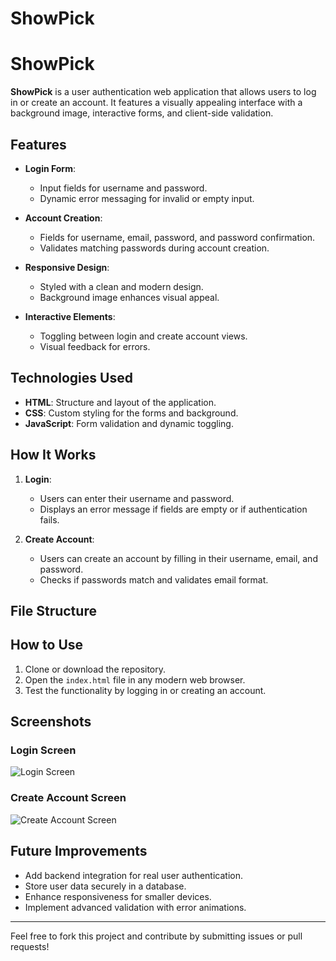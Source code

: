 # ShowPick
# ShowPick

**ShowPick** is a user authentication web application that allows users to log in or create an account. It features a visually appealing interface with a background image, interactive forms, and client-side validation.

## Features

- **Login Form**: 
  - Input fields for username and password.
  - Dynamic error messaging for invalid or empty input.
  
- **Account Creation**: 
  - Fields for username, email, password, and password confirmation.
  - Validates matching passwords during account creation.
  
- **Responsive Design**:
  - Styled with a clean and modern design.
  - Background image enhances visual appeal.

- **Interactive Elements**:
  - Toggling between login and create account views.
  - Visual feedback for errors.

## Technologies Used

- **HTML**: Structure and layout of the application.
- **CSS**: Custom styling for the forms and background.
- **JavaScript**: Form validation and dynamic toggling.

## How It Works

1. **Login**:
   - Users can enter their username and password.
   - Displays an error message if fields are empty or if authentication fails.

2. **Create Account**:
   - Users can create an account by filling in their username, email, and password.
   - Checks if passwords match and validates email format.

## File Structure


## How to Use

1. Clone or download the repository.
2. Open the `index.html` file in any modern web browser.
3. Test the functionality by logging in or creating an account.

## Screenshots

### Login Screen
![Login Screen](https://prnt.sc/bt_Bhy0_m7qD)

### Create Account Screen
![Create Account Screen](https://via.placeholder.com/300x400?text=Create+Account+Screen)

## Future Improvements

- Add backend integration for real user authentication.
- Store user data securely in a database.
- Enhance responsiveness for smaller devices.
- Implement advanced validation with error animations.


---

Feel free to fork this project and contribute by submitting issues or pull requests!
